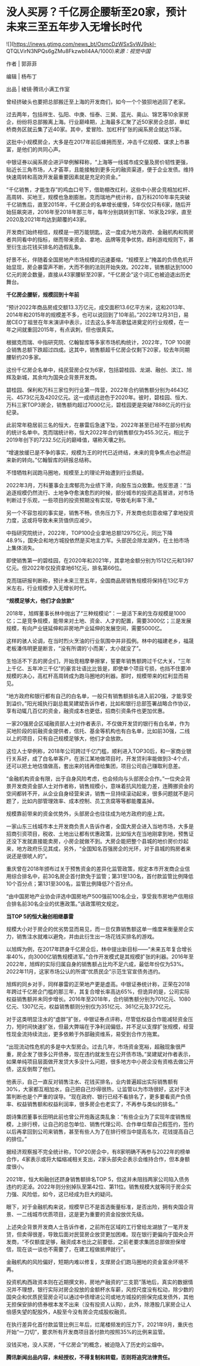 # 没人买房？千亿房企腰斩至20家，预计未来三至五年步入无增长时代

![](https://inews.gtimg.com/news_bt/OsmcDzWSxSvWJ9skI-
QTQLVirN3NPQs6gZMu8FkzwblI4AA/1000)_来源：视觉中国_

作者 | 郭菲菲

编辑 | 杨布丁

出品 | 棱镜·腾讯小满工作室

曾经挤破头也要把总部搬迁至上海的开发商们，如今一个个狼狈地逃回了老家。

过去两年，包括祥生、弘阳、中庚、恒泰、三巽、蓝光、奥山、锦艺等10余家房企，纷纷将总部搬离上海。行业巅峰期，上海最多汇聚了近50家房企总部，单虹桥商务区就云集了近40家。其中，爱冒险、加杠杆扩张的闽系房企就达15家。

这批中小规模房企，大多是在2017年前后蜂拥而至，冲击千亿规模、谋求上市暴富，是他们的共同心声。

中银证券以闽系房企进沪举例解释称，“上海等一线城市成交量及房价韧性更强，贴近长三角市场，人才荟萃，且能接触到更多元的融资渠道，便于企业发债。维持快速周转和高效开发最重要因素就是充足的资金。”

“千亿销售，才能生存”的鸡血口号下，借助棚改红利，这些中小房企竞相加杠杆、高周转、买地王，规模也急剧膨胀。克而瑞地产统计称，自万科2010年率先突破千亿销售后，直至2015年，千亿房企的名单增长缓慢，5年仅仅只有6家，随后开始狂飙突进，2016年至2018年那三年，每年分别跳转到11家、16家及29家，直至2020及2021年均达到颠覆的43家。

开发商们始终相信，规模是一把万能钥匙，这一度成为地方政府、金融机构和购房者共同看中的指标，继而带来资金、拿地、品牌等竞争优势。趋利游戏规则下，甚至衍生出花钱买排名的造假乱象。

好景不长，伴随着全国房地产市场规模的迅速萎缩，“规模至上”掩盖的负债危机开始显现，房企暴雷声不断，大而不倒的法则开始失效。2022年，销售额达到1000亿元的房企数量，直接从43家腰斩至20家，“千亿房企”这个词汇也被迫退出历史舞台。

**千亿房企腰斩，规模回到十年前**

“预计2022年商品房成交额13.3万亿元，成交面积13.6亿平方米，这和2013年、2014年和2015年的规模差不多，也可以说回到了10年前。”2022年12月31日，易居CEO丁祖昱在年末演讲中表示，过去这么多年高歌猛进奠定的行业规模，在一年之间就重回2015年，有点讽刺，但也很真实。

根据克而瑞、中指研究院、亿翰智库等多家市场机构统计，2022年，TOP
100房企销售总额下跌超过四成。这其中，销售额超千亿房企仅剩下20家，较去年同期腰斩约20多家。

这份千亿房企名单中，纯民营房企仅为6家，包括碧桂园、龙湖、融创、滨江、旭辉及新城，其余均为国央企背景开发商。

碧桂园、保利和万科三家位列行业第一阵营，2022年合约销售额分别为4643亿元、4573亿元及4202亿元。这一成绩远逊色于2020年。彼时，碧桂园、恒大、万科三家TOP3房企，销售额均超过7000亿元，碧桂园更是突破7888亿元的行业纪录。

此前常年稳居前三名的恒大，在暴雷后急速下坠，2022年甚至已经不在部分机构的统计名单中。克而瑞统计称，恒大2022年合约销售额仅为455.3亿元，相比于2019年创下的7232.5亿元的巅峰值，堪称天壤之别。

“增速放缓已是不争的事实，规模为王的时代已近终结，未来的竞争焦点也必然迎来新的转向。”亿翰智库的研报总结称。

不惜牺牲利润跑马圈地，规模至上的理论开始遭到行业质疑。

2022年3月，万科董事会主席郁亮为业绩下滑，向股东当众致歉。他反思道：“当追逐规模仍然流行、土地争夺愈演愈烈的时候，部分城市的投资追高冒进，对市场判断过于乐观，一些项目的投资预期没有实现，导致毛利率下滑。”

另一个不容忽视的事实是，销售不畅，债务压力下，开发商也刻意收缩了拿地投资力度，这或将导致未来货值供应减少。

中指研究院统计，2022年，TOP100企业拿地总额12975亿元，同比下降48.9%，国央企和地方城投依然是买地主力军。头部民企除龙湖外，在土拍市场上集体消失。

即使销售第一的碧桂园，在2020年和2021年，其拿地金额分别为1512亿元和1397亿元。但2022年仅投资拿地61亿元，排名第66位。

克而瑞研报判断称，预计未来三至五年，全国商品房销售规模将保持在13亿平方米左右，行业规模步入无增长时代。

**“规模足够大，他们才会放款”**

2018年，旭辉董事长林中抛出了“三种规模论”：一是活下来的生存规模是1000亿；二是竞争规模，能带来对土地、资金、人才的配置，需要3000亿；三是发展规模，有向产业链延伸和非房地产业延伸的发展空间，需要5000亿。

这样的骇人论调，在当时烈火烹油的行业氛围中并非孤例。林中的福建老乡，福晟老板潘伟明更是断言，“没有所谓的‘小而美’，太小就没了”。

生怕活不下去的房企们，开始竞相摩拳擦掌，誓要年销售额跨过千亿大关，“三年上千亿、五年冲三千亿”的豪言壮语比比皆是，即使单个项目亏损，也挡不住要冲规模的决心，高杠杆高周转成为跑马圈地的利器。那时，规模带来的红利显而易见。

“地方政府和银行都有自己的白名单，一般只有销售额排名进入前20强，才能享受到溢价。”阳光城执行副总裁吴建斌告诉作者，比如和银行总部签署战略合作协议，享有动辄几百亿的资金，融资成本也更低，招商引资条件也更加优惠。

一家20强房企区域融资部人士对作者表示，不仅做开发贷的银行有白名单，作为买地阶段的前融资金提供者，信托、基金等机构也有白名单，比如前30强，二线以上的项目，只有自己规模足够大，他们才会放款。

这位人士举例称，2018年公司跨过千亿门槛，顺利进入TOP30后，和一家商业银行关系好，成了白名单客户，在浙江某地做项目时，开发贷利率能做到3-4个点，还可以把土地估值做高，套出来的钱再借给集团，项目公司自己赚取利息差。

“金融机构资金有限，出于自身风险考虑，也会倾向与头部房企合作。”一位央企背景开发商资金部人士对作者称，销售规模小，意味着抗风险能力差，连腾挪资金的空间都转不开，从企业自身经营来讲，销售一旦持续滚动起来，很多问题就不是问题了，比如内部管理效率、成本控制、员工贪腐等等都能覆盖掉。

规模靠前带来的资金优势外，头部房企也往往成为地方政府的座上宾。

一家山东三线城市本土开发商负责人告诉作者，全国大房企进入当地市场，大多是招商引资项目，税收、土地出让都有优惠政策，比如恒大在当地刚拿到地，预售证还没下发就直接能卖房，小房企就做不到。大房企能把整个县城的地价房价炒起来，地方政府乐见其成，另外，“全国知名百强房企的光环，对于县城的购房者来说还是很唬人的”。

重庆曾在2018年颁布过关于预售资金的差异化监管政策，规定本市开发商企业信用综合排名中，前30名房企首付款免于监管；第31至130名，首付款监管比例降低10个百分点；第131至300名，监管比例降低7个百分点。

“由中国房地产业协会评选中国房地产500强前100名企业，享受我市房地产信用综合排名前30名企业的优惠政策。”该政策明文规定。

**当TOP 5的恒大融创相继暴雷**

规模大小对于房企的优劣势显而易见，而一旦仅靠销售额这单一维度来衡量房企实力，销售注水就难以避免，并由此衍生出一场花钱买排名的游戏。

以旭辉为例，在2017年跻身千亿房企后，林中提出新目标——“未来五年复合增长率40%，向3000亿销售规模进军。”合作开发模式是其规模扩张的利器。2016年至2022年，旭辉的实际归属自身的销售额占比均不足六成，最低年份仅为53%。2022年11月，这家市场公认的所谓“优质民企”示范生官宣债务违约。

旭辉的同乡对手，同样暴雷的正荣地产更是虚高。中银证券统计称，正荣在2018年跨过千亿房企门槛的那三年，其复合增长率高达65%，但诡异的是，公司实际权益销售额并未同步增长。2016年至2018年，合约销售额分别为701亿元、1080亿元、1307亿元，权益销售额则分别仅为351亿元、361亿元及372亿元。

对于这类明显注水的“虚胖”扩张，中银证券点评称，尽管低权益合作能减轻资金压力，短时间快速扩张，但最大弊端在于净利润偏低，并不足以支撑扩张规模，经营性现金流持续流出，更多依赖于外部融资维系，易受到合作方拖累。

“出现流动性危机的多是中大型房企。过去几年，市场资金宽裕，超融现象很严重，房企发了很多公开债券，现在违约就发生在公开债市场。”吴建斌对作者表示，如果单纯项目层面做开发贷大多没什么问题，很多地方中小房企没有资格去做公开债，这反倒帮了他们。

他表示，自己一直反对销售注水、花钱买排名，业内普遍超出实际销售额有30%，大家都互相加水，自己把自己炒得很热，让监管以为市场很好，这对于决策判断也是个严重的误导。“现在政府、银行已经不看排名了，更多要看资产负债率、权益销售额和权益利润率，很多房企也老实了，不再参与类似的排名。”

朗诗集团董事长田明此前也曾公开炮轰这类乱象：“有些企业为了实现年度销售规模，上排行榜，让自己的总包单位、销售代理公司、合作单位帮自己假签约，签约以后再拿回到公司来销售，甚至有些人为了在排行榜当中提高名次，花钱提高自己的排位。”

据经济观察报不完全统计称，TOP20房企中，有8家明确不再参与2022年的榜单合作，4家表示或将大幅缩减相关支出，2家头部央企表示会维持合作，但本身额度很小。

2021年，恒大和融创还跻身销售额排名TOP
5，但这并未阻挡两家公司陷入债务违约的泥淖。2022年则分别掉队至第42位、第11位。销售规模大就等同于房企实力强、风险低，如今，这已经成为巨大的疑问。

眼下，对于金融机构来说，规模早已不是首选衡量标准，是否出险，拥有央国企背景、一二线城市优质项目，这是更为重要的资金投放优先级。

上述央企背景开发商人士告诉作者，之前所在区域的工行曾给龙湖放了一笔开发贷，但卖得很差，导致后面对民营房企放贷更加困难。现在银行更偏向于国央企开发商，“不仅额度足够，融资成本也比之前要低，之前老要求集团总部做担保增信，现在谈一谈也不需要了，在建工程做抵押就行”。

金融机构的风险偏好，短期内难以修复，支撑房企们跑马圈地的资金富余环境不再。

投资机构西政资本则在近期撰文称，房地产融资的“三支箭”落地后，真实的数据情况并不理想，银行实际对房企投放的金额杯水车薪，风控尺度没有松动，除少数的国央企和优质民营房企可以通过中债增进公司或地方城投的担保完成发债外，其他无担保安排的债券根本发不出来（没有投资人认购），此外，除港股几家房企让人倍感失望的配股外，A股至今没有房企完成股权融资。

在执行差异化首付款监管比例三年后，烂尾楼频发的压力下，2021年9月，重庆也开始“一刀切”，要求所有开发商项目首付款均按照35%的比例来监管。

没钱买地，没人买房，“千亿房企”的概念，被迫隐入了历史的尘烟中。

**腾讯新闻出品内容，未经授权，不得复制和转载，否则将追究法律责任。**


